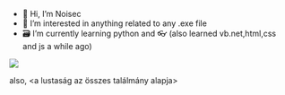 - 👋 Hi, I’m Noisec
- 👀 I’m interested in anything related to any .exe file 
- 🗃️ I’m currently learning python and 👓 (also learned vb.net,html,css and js a while ago)

![](https://komarev.com/ghpvc/?username=Noisec&color=grey)


also, <a lustaság az összes találmány alapja>































































